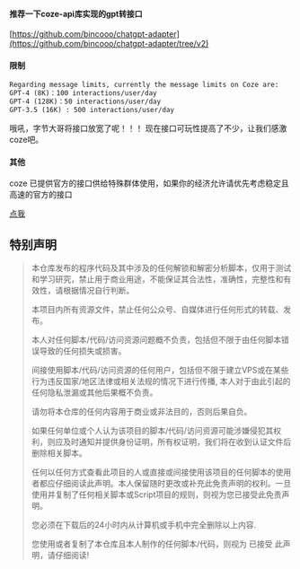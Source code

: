 #### 推荐一下coze-api库实现的gpt转接口

[https://github.com/bincooo/chatgpt-adapter](https://github.com/bincooo/chatgpt-adapter/tree/v2)


#### 限制
```tex
Regarding message limits, currently the message limits on Coze are:
GPT-4 (8K)：100 interactions/user/day
GPT-4 (128K)：50 interactions/user/day
GPT-3.5 (16K) : 500 interactions/user/day
```

哦吼，字节大哥将接口放宽了呢！！！
现在接口可玩性提高了不少，让我们感激coze吧。

#### 其他

coze 已提供官方的接口供给特殊群体使用，如果你的经济允许请优先考虑稳定且高速的官方的接口

[点我](https://www.coze.com/open)

## 特别声明
> 本仓库发布的程序代码及其中涉及的任何解锁和解密分析脚本，仅用于测试和学习研究，禁止用于商业用途，不能保证其合法性，准确性，完整性和有效性，请根据情况自行判断。
>
> 本项目内所有资源文件，禁止任何公众号、自媒体进行任何形式的转载、发布。
>
> 本人对任何脚本/代码/访问资源问题概不负责，包括但不限于由任何脚本错误导致的任何损失或损害。
>
> 间接使用脚本/代码/访问资源的任何用户，包括但不限于建立VPS或在某些行为违反国家/地区法律或相关法规的情况下进行传播, 本人对于由此引起的任何隐私泄漏或其他后果概不负责。
>
> 请勿将本仓库的任何内容用于商业或非法目的，否则后果自负。
>
> 如果任何单位或个人认为该项目的脚本/代码/访问资源可能涉嫌侵犯其权利，则应及时通知并提供身份证明，所有权证明，我们将在收到认证文件后删除相关脚本。
>
> 任何以任何方式查看此项目的人或直接或间接使用该项目的任何脚本的使用者都应仔细阅读此声明。本人保留随时更改或补充此免责声明的权利。一旦使用并复制了任何相关脚本或Script项目的规则，则视为您已接受此免责声明。
>
> 您必须在下载后的24小时内从计算机或手机中完全删除以上内容.
>
> 您使用或者复制了本仓库且本人制作的任何脚本/代码，则视为 已接受 此声明，请仔细阅读!
